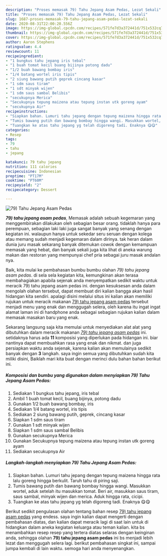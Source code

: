 ```yaml
---
description: "Proses memasak 79) Tahu Jepang Asam Pedas, Lezat Sekali"
title: "Proses memasak 79) Tahu Jepang Asam Pedas, Lezat Sekali"
slug: 1687-proses-memasak-79-tahu-jepang-asam-pedas-lezat-sekali
date: 2020-08-31T22:00:20.556Z
image: https://img-global.cpcdn.com/recipes/571fe7d3a372441d/751x532cq70/79-tahu-jepang-asam-pedas-foto-resep-utama.jpg
thumbnail: https://img-global.cpcdn.com/recipes/571fe7d3a372441d/751x532cq70/79-tahu-jepang-asam-pedas-foto-resep-utama.jpg
cover: https://img-global.cpcdn.com/recipes/571fe7d3a372441d/751x532cq70/79-tahu-jepang-asam-pedas-foto-resep-utama.jpg
author: Aaron Stephens
ratingvalue: 4.4
reviewcount: 11
recipeingredient:
- "1 bungkus tahu jepang iris tebal"
- "1 buah tomat kecil buang bijinya potong dadu"
- "1/2 buah bawang bombay iris"
- "1/4 batang wortel iris tipis"
- "2 siung bawang putih geprek cincang kasar"
- "1 sdm saus tiram"
- "1 sdt minyak wijen"
- "1 sdm saus sambal Belibis"
- "secukupnya Merica"
- "Secukupnya tepung maizena atau tepung instan utk goreng ayam"
- "secukupnya Air"
recipeinstructions:
- "Siapkan bahan. Lumuri tahu jepang dengan tepung maizena hingga rata lalu goreng hingga berkulit. Taruh tahu di piring saji."
- "Tumis bawang putih dan bawang bombay hingga wangi. Masukkan wortel, aduk setelah itu masukkan tomat. Beri air, masukkan saus tiram, saus sambal, minyak wijen dan merica. Aduk hingga rata, cicipi."
- "Tuangkan ke atas tahu jepang yg telah digoreng tadi. Enaknya 😋😋"
categories:
- Resep
tags:
- 79
- tahu
- jepang

katakunci: 79 tahu jepang 
nutrition: 111 calories
recipecuisine: Indonesian
preptime: "PT17M"
cooktime: "PT60M"
recipeyield: "2"
recipecategory: Dessert

---
```



![79) Tahu Jepang Asam Pedas](https://img-global.cpcdn.com/recipes/571fe7d3a372441d/751x532cq70/79-tahu-jepang-asam-pedas-foto-resep-utama.jpg)

<b><i>79) tahu jepang asam pedas</i></b>, Memasak adalah sebuah kegemaran yang menggembirakan dilakukan oleh sebagian besar orang. tidaklah hanya para perempuan, sebagian laki laki juga sangat banyak yang senang dengan kegiatan ini. walaupun hanya untuk sekedar seru seruan dengan kolega atau memang sudah menjadi kegemaran dalam dirinya. tak heran dalam dunia juru masak sekarang banyak ditemukan cowok dengan kemampuan memasak yang hebat, dan banyak sekali juga kita lihat di aneka warung makan dan restoran yang mempunyai chef pria sebagai juru masak andalan nya.



Baik, kita mulai ke pembahasan bumbu bumbu olahan <i>79) tahu jepang asam pedas</i>. di sela sela kegiatan kita, kemungkinan akan terasa membahagiakan apabila sejenak anda menyempatkan sedikit waktu untuk meracik 79) tahu jepang asam pedas ini. dengan kesuksesan anda dalam mengolah olahan tersebut, dapat membuat diri kalian bangga akan hasil hidangan kita sendiri. apalagi disini melalui situs ini kalian akan memiliki rujukan untuk meracik makanan <u>79) tahu jepang asam pedas</u> tersebut menjadi menu yang enak dan menggugah selera, oleh karena itu ingat ingat alamat laman ini di handphone anda sebagai sebagian rujukan kalian dalam memasak masakan baru yang enak.


Sekarang langsung saja kita memulai untuk menyediakan alat alat yang dibutuhkan dalam meracik makanan <u><i>79) tahu jepang asam pedas</i></u> ini. setidaknya harus ada <b>11</b> komposisi yang diperlukan pada hidangan ini. biar nantinya dapat membuahkan rasa yang enak dan nikmat. dan juga persiapkan waktu anda sejenak, karena kalian akan memulainya sedikit banyak dengan <b>3</b> langkah. saya ingin semua yang dibutuhkan sudah kita miliki disini, Baiklah mari kita buat dengan merinci dulu bahan bahan berikut ini.

<!--inarticleads1-->

##### Komposisi dan bumbu yang digunakan dalam menyiapkan 79) Tahu Jepang Asam Pedas:

1. Sediakan 1 bungkus tahu jepang, iris tebal
1. Ambil 1 buah tomat kecil, buang bijinya, potong dadu
1. Gunakan 1/2 buah bawang bombay, iris
1. Sediakan 1/4 batang wortel, iris tipis
1. Sediakan 2 siung bawang putih, geprek, cincang kasar
1. Siapkan 1 sdm saus tiram
1. Gunakan 1 sdt minyak wijen
1. Siapkan 1 sdm saus sambal Belibis
1. Gunakan secukupnya Merica
1. Gunakan Secukupnya tepung maizena atau tepung instan utk goreng ayam
1. Sediakan secukupnya Air




<!--inarticleads2-->

##### Langkah-langkah menyiapkan 79) Tahu Jepang Asam Pedas:

1. Siapkan bahan. Lumuri tahu jepang dengan tepung maizena hingga rata lalu goreng hingga berkulit. Taruh tahu di piring saji.
1. Tumis bawang putih dan bawang bombay hingga wangi. Masukkan wortel, aduk setelah itu masukkan tomat. Beri air, masukkan saus tiram, saus sambal, minyak wijen dan merica. Aduk hingga rata, cicipi.
1. Tuangkan ke atas tahu jepang yg telah digoreng tadi. Enaknya 😋😋




Berikut sedikit pengulasan olahan tentang bahan resep <u>79) tahu jepang asam pedas</u> yang endess. saya ingin kalian dapat mengerti dengan pembahasan diatas, dan kalian dapat meracik lagi di saat lain untuk di hidangkan dalam aneka kegiatan keluarga atau teman kalian. kita bs menambahkan resep resep yang tertera diatas selaras dengan keinginan anda, sehingga olahan <b>79) tahu jepang asam pedas</b> ini bs menjadi lebih lezat dan menggugah selera lagi. berikut pembahasan singkat ini, sampai jumpa kembali di lain waktu. semoga hari anda menyenangkan.
